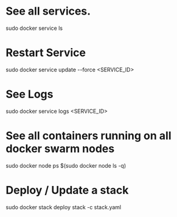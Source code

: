 # See all services.

sudo docker service ls

# Restart Service

sudo docker service update --force <SERVICE_ID>

# See Logs

sudo docker service logs <SERVICE_ID>

# See all containers running on all docker swarm nodes

sudo docker node ps \$(sudo docker node ls -q)

# Deploy / Update a stack

sudo docker stack deploy stack -c stack.yaml
